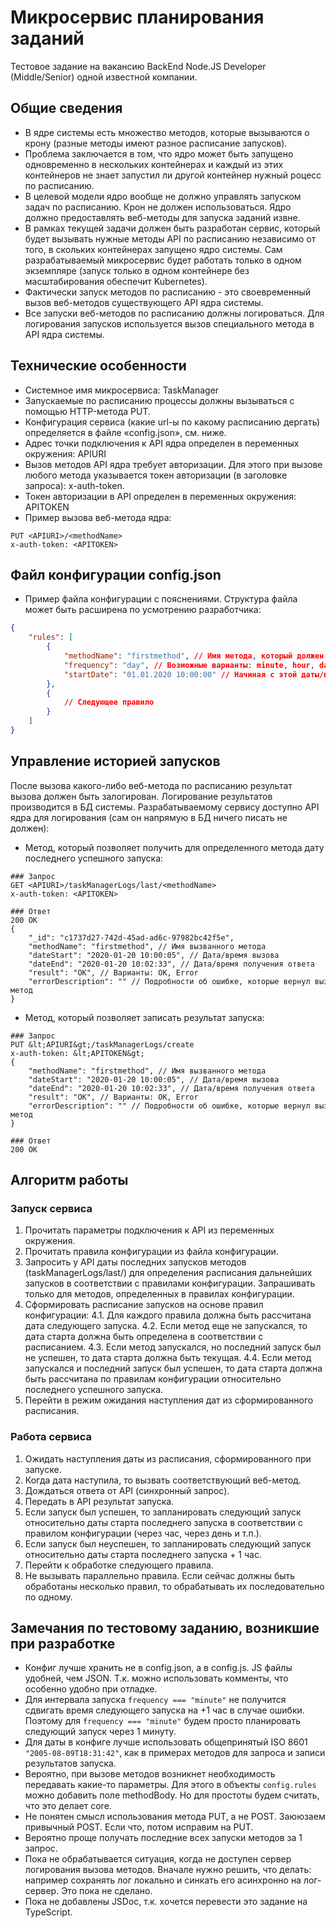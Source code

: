 # Микросервис планирования заданий

Тестовое задание на вакансию BackEnd Node.JS Developer (Middle/Senior) одной известной компании.

## Общие сведения

- В ядре системы есть множество методов, которые вызываются о крону (разные методы имеют разное расписание запусков).
- Проблема заключается в том, что ядро может быть запущено одновременно в нескольких контейнерах и каждый из этих контейнеров не знает запустил ли другой контейнер нужный  роцесс по расписанию.
- В целевой модели ядро вообще не должно управлять запуском задач по расписанию. Крон не должен использоваться. Ядро должно предоставлять веб-методы для запуска заданий извне.
- В рамках текущей задачи должен быть разработан сервис, который будет вызывать нужные методы API по расписанию независимо от того, в скольких контейнерах запущено ядро системы. Сам разрабатываемый микросервис будет работать только в одном экземпляре (запуск только в одном контейнере без масштабирования обеспечит Kubernetes).
- Фактически запуск методов по расписанию - это своевременный вызов веб-методов существующего API ядра системы.
- Все запуски веб-методов по расписанию должны логироваться. Для логирования запусков используется вызов специального метода в API ядра системы.

## Технические особенности

- Системное имя микросервиса: TaskManager
- Запускаемые по расписанию процессы должны вызываться с помощью HTTP-метода PUT.
- Конфигурация сервиса (какие url-ы по какому расписанию дергать) определяется в файле «config.json», см. ниже.
- Адрес точки подключения к API ядра определен в переменных окружения: APIURI
- Вызов методов API ядра требует авторизации. Для этого при вызове любого метода указывается токен авторизации (в заголовке запроса): x-auth-token.
- Токен авторизации в API определен в переменных окружения: APITOKEN
- Пример вызова веб-метода ядра:

```http
PUT <APIURI>/<methodName>
x-auth-token: <APITOKEN>
```

## Файл конфигурации config.json

- Пример файла конфигурации с пояснениями. Структура файла может быть расширена по усмотрению разработчика:

```json
{
    "rules": [
        {
            "methodName": "firstmethod", // Имя метода, который должен быть вызван
            "frequency": "day", // Возможные варианты: minute, hour, day, week, month
            "startDate": "01.01.2020 10:00:00" // Начиная с этой даты/времени, раз в frequency должен вызываться methodName
        },
        {
            // Следующее правило
        }
    ]
}
```

## Управление историей запусков

После вызова какого-либо веб-метода по расписанию результат вызова должен быть залогирован. Логирование результатов производится в БД системы. Разрабатываемому сервису доступно API ядра для логирования (сам он напрямую в БД ничего писать не должен):

- Метод, который позволяет получить для определенного метода дату последнего успешного запуска:

```http
### Запрос
GET <APIURI>/taskManagerLogs/last/<methodName>
x-auth-token: <APITOKEN>

### Ответ
200 OK
{
    "_id": "c1737d27-742d-45ad-ad6c-97982bc42f5e",
    "methodName": "firstmethod", // Имя вызванного метода
    "dateStart": "2020-01-20 10:00:05", // Дата/время вызова
    "dateEnd": "2020-01-20 10:02:33", // Дата/время получения ответа
    "result": "OK", // Варианты: OK, Error
    "errorDescription": "" // Подробности об ошибке, которые вернул вызванный веб-метод
}
```

- Метод, который позволяет записать результат запуска:

```http
### Запрос
PUT &lt;APIURI&gt;/taskManagerLogs/create
x-auth-token: &lt;APITOKEN&gt;
{
    "methodName": "firstmethod", // Имя вызванного метода
    "dateStart": "2020-01-20 10:00:05", // Дата/время вызова
    "dateEnd": "2020-01-20 10:02:33", // Дата/время получения ответа
    "result": "OK", // Варианты: OK, Error
    "errorDescription": "" // Подробности об ошибке, которые вернул вызванный веб-метод
}

### Ответ
200 OK
```

## Алгоритм работы

### Запуск сервиса

1. Прочитать параметры подключения к API из переменных окружения.
2. Прочитать правила конфигурации из файла конфигурации.
3. Запросить у API даты последних запусков методов (taskManagerLogs/last/<methodName>) для
определения расписания дальнейших запусков в соответствии с правилами конфигурации. Запрашивать
только для методов, определенных в правилах конфигурации.
4. Сформировать расписание запусков на основе правил конфигурации:
    4.1. Для каждого правила должна быть рассчитана дата следующего запуска.
    4.2. Если метод еще не запускался, то дата старта должна быть определена в соответствии с расписанием.
    4.3. Если метод запускался, но последний запуск был не успешен, то дата старта должна быть текущая.
    4.4. Если метод запускался и последний запуск был успешен, то дата старта должна быть рассчитана по
правилам конфигурации относительно последнего успешного запуска.
5. Перейти в режим ожидания наступления дат из сформированного расписания.

### Работа сервиса

1. Ожидать наступления даты из расписания, сформированного при запуске.
2. Когда дата наступила, то вызвать соответствующий веб-метод.
3. Дождаться ответа от API (синхронный запрос).
4. Передать в API результат запуска.
5. Если запуск был успешен, то запланировать следующий запуск относительно даты старта последнего
запуска в соответствии с правилом конфигурации (через час, через день и т.п.).
6. Если запуск был неуспешен, то запланировать следующий запуск относительно даты старта последнего
запуска + 1 час.
7. Перейти к обработке следующего правила.
8. Не вызывать параллельно правила. Если сейчас должны быть обработаны несколько правил, то
обрабатывать их последовательно по одному.

## Замечания по тестовому заданию, возникшие при разработке

- Конфиг лучше хранить не в config.json, а в config.js. JS файлы удобней, чем JSON. Т.к. можно использовать комменты, что особенно удобно при отладке.
- Для интервала запуска `frequency === "minute"` не получится сдвигать время следующего запуска на +1 час в случае ошибки. Поэтому для `frequency === "minute"` будем просто планировать следующий запуск через 1 минуту.
- Для даты в конфиге лучше использовать общепринятый ISO 8601 `"2005-08-09T18:31:42"`, как в примерах методов для запроса и записи результатов запуска.
- Вероятно, при вызове методов возникнет необходимость передавать какие-то параметры. Для этого в объекты `config.rules` можно добавить поле methodBody. Но для простоты будем считать, что это делает core.
- Не понятен смысл использования метода PUT, а не POST. Заююзаем привычный POST. Если что, потом исправим на PUT.
- Вероятно проще получать последние всех запуски методов за 1 запрос.
- Пока не обрабатывается ситуация, когда не доступен сервер логирования вызова методов. Вначале нужно решить, что делать: например сохранять лог локально и синкать его асинхронно на лог-сервер. Это пока не сделано.
- Пока не добавлены JSDoc, т.к. хочется перевести это задание на TypeScript.
